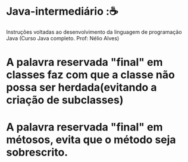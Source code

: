 # Java-intermediário :☕

Instruções voltadas ao desenvolvimento da linguagem de programação Java (Curso Java completo. Prof: Nélio Alves) 

# A palavra reservada "final" em classes faz com que a classe não possa ser herdada(evitando a criação de subclasses)

# A palavra reservada "final" em métosos, evita que o método seja sobrescrito.

